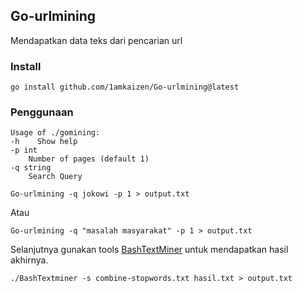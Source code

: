 ## Go-urlmining
Mendapatkan data teks dari pencarian url


### Install
```
go install github.com/1amkaizen/Go-urlmining@latest
```

### Penggunaan

```
Usage of ./gomining:
-h    Show help
-p int
    Number of pages (default 1)
-q string
    Search Query
```


```
Go-urlmining -q jokowi -p 1 > output.txt
```
Atau
```
Go-urlmining -q "masalah masyarakat" -p 1 > output.txt
```

Selanjutnya gunakan tools [BashTextMiner](https://github.com/1amkaizen/BashTextMiner)  untuk mendapatkan hasil akhirnya.        
```
./BashTextminer -s combine-stopwords.txt hasil.txt > output.txt
```
